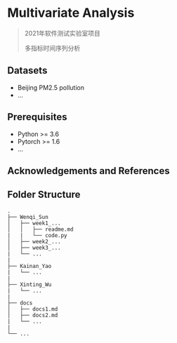 # Multivariate Analysis

> 2021年软件测试实验室项目
>
> 多指标时间序列分析



## Datasets

- Beijing PM2.5 pollution
- ...



## Prerequisites

- Python >= 3.6
- Pytorch >= 1.6
- ...



## Acknowledgements and References



## Folder Structure

```
.
├── Wenqi_Sun                 
│   ├── week1_...    
│   │   ├── readme.md
|   |   └── code.py
│   ├── week2_...    
│   ├── week3_...
|   └── ...
|
├── Kainan_Yao                 
|   └── ...
|
├── Xinting_Wu                 
|   └── ...
|
├── docs
│   ├── docs1.md
│   ├── docs2.md
|   └── ...
|
└── ...
```

